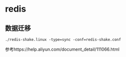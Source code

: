 # redis

## 数据迁移

```
./redis-shake.linux -type=sync -conf=redis-shake.conf
```

参考https://help.aliyun.com/document_detail/111066.html